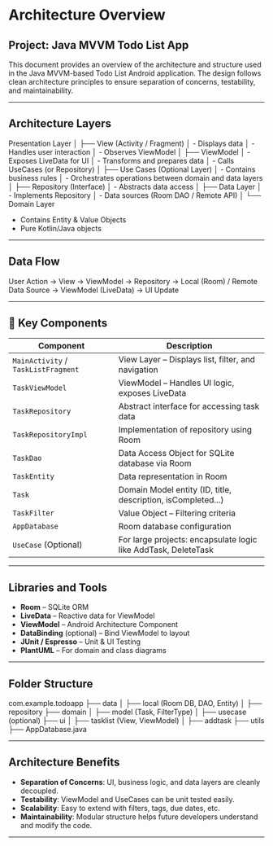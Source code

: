 # Architecture Overview

## Project: Java MVVM Todo List App

This document provides an overview of the architecture and structure used in the Java MVVM-based Todo List Android application. The design follows clean architecture principles to ensure separation of concerns, testability, and maintainability.

---

## Architecture Layers

Presentation Layer
│
├── View (Activity / Fragment)
│ - Displays data
│ - Handles user interaction
│ - Observes ViewModel
│
├── ViewModel
│ - Exposes LiveData for UI
│ - Transforms and prepares data
│ - Calls UseCases (or Repository)
│
├── Use Cases (Optional Layer)
│ - Contains business rules
│ - Orchestrates operations between domain and data layers
│
├── Repository (Interface)
│ - Abstracts data access
│
├── Data Layer
│ - Implements Repository
│ - Data sources (Room DAO / Remote API)
│
└── Domain Layer
- Contains Entity & Value Objects
- Pure Kotlin/Java objects

---

## Data Flow

User Action →
View →
ViewModel →
Repository →
Local (Room) / Remote Data Source →
ViewModel (LiveData) →
UI Update

---

## 🧩 Key Components

| Component        | Description |
|------------------|-------------|
| `MainActivity` / `TaskListFragment` | View Layer – Displays list, filter, and navigation |
| `TaskViewModel`  | ViewModel – Handles UI logic, exposes LiveData |
| `TaskRepository` | Abstract interface for accessing task data |
| `TaskRepositoryImpl` | Implementation of repository using Room |
| `TaskDao`        | Data Access Object for SQLite database via Room |
| `TaskEntity`     | Data representation in Room |
| `Task`           | Domain Model entity (ID, title, description, isCompleted...) |
| `TaskFilter`     | Value Object – Filtering criteria |
| `AppDatabase`    | Room database configuration |
| `UseCase` (Optional) | For large projects: encapsulate logic like AddTask, DeleteTask |

---

## Libraries and Tools

- **Room** – SQLite ORM
- **LiveData** – Reactive data for ViewModel
- **ViewModel** – Android Architecture Component
- **DataBinding** (optional) – Bind ViewModel to layout
- **JUnit / Espresso** – Unit & UI Testing
- **PlantUML** – For domain and class diagrams

---

## Folder Structure

com.example.todoapp
├── data
│ ├── local (Room DB, DAO, Entity)
│ ├── repository
├── domain
│ ├── model (Task, FilterType)
│ ├── usecase (optional)
├── ui
│ ├── tasklist (View, ViewModel)
│ ├── addtask
├── utils
├── AppDatabase.java

---

## Architecture Benefits

- **Separation of Concerns**: UI, business logic, and data layers are cleanly decoupled.
- **Testability**: ViewModel and UseCases can be unit tested easily.
- **Scalability**: Easy to extend with filters, tags, due dates, etc.
- **Maintainability**: Modular structure helps future developers understand and modify the code.

---
